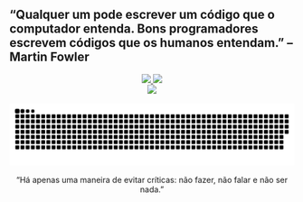 ## “Qualquer um pode escrever um código que o computador entenda. Bons programadores escrevem códigos que os humanos entendam.” – Martin Fowler
<div align="center">
  <a href="https://github.com/ValberRodr">
  <img height="180em" src="https://github-readme-stats.vercel.app/api?username=ValberRodr&show_icons=true&theme=dark&include_all_commits=true&count_private=true"/>
  <img height="190em" src="https://github-readme-stats.vercel.app/api/top-langs/?username=ValberRodr&layout=compact&langs_count=7&theme=dark&count_private=true"/>

 
 
<div> 
  <a href="https://www.linkedin.com/in/valber-j-rodrigues-328010152" target="_blank"><img src="https://img.shields.io/badge/-LinkedIn-%230077B5?style=for-the-badge&logo=linkedin&logoColor=white" target="_blank"></a> 
 
  ![Snake animation](https://github.com/ValberRodrigues/ValberRodrigues/blob/output/github-contribution-grid-snake.svg)
</div>

“Há apenas uma maneira de evitar críticas: não fazer, não falar e não ser nada.”
